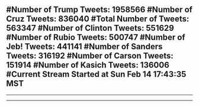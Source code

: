#Number of Trump Tweets: 1958566
#Number of Cruz Tweets: 836040
#Total Number of Tweets: 563347 
#Number of Clinton Tweets: 551629
#Number of Rubio Tweets: 500747
#Number of Jeb! Tweets: 441141
#Number of Sanders Tweets: 316192
#Number of Carson Tweets: 151914
#Number of Kasich Tweets: 136006
#Current Stream Started at Sun Feb 14 17:43:35 MST
---
---
---
